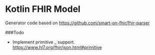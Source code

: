 
# Kotlin FHIR Model

Generator code based on https://github.com/smart-on-fhir/fhir-parser





###Todo
* Implement primitive _ support.  https://www.hl7.org/fhir/json.html#primitive